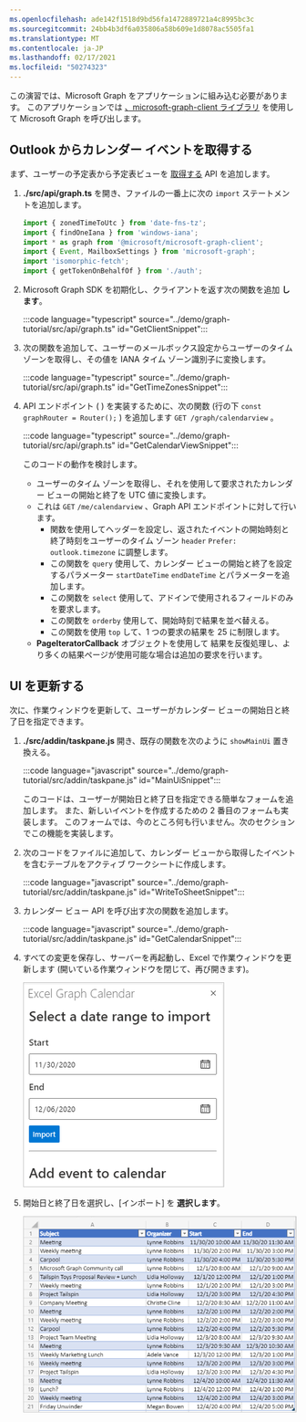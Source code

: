 ```yaml
---
ms.openlocfilehash: ade142f1518d9bd56fa1472889721a4c8995bc3c
ms.sourcegitcommit: 24bb4b3df6a035806a58b609e1d8078ac5505fa1
ms.translationtype: MT
ms.contentlocale: ja-JP
ms.lasthandoff: 02/17/2021
ms.locfileid: "50274323"
---
```

<!-- markdownlint-disable MD002 MD041 -->

この演習では、Microsoft Graph をアプリケーションに組み込む必要があります。 このアプリケーションでは [、microsoft-graph-client ライブラリ](https://github.com/microsoftgraph/msgraph-sdk-javascript) を使用して Microsoft Graph を呼び出します。

## <a name="get-calendar-events-from-outlook"></a>Outlook からカレンダー イベントを取得する

まず、ユーザーの予定表から予定表ビューを [取得する](https://docs.microsoft.com/graph/api/user-list-calendarview) API を追加します。

1. **./src/api/graph.ts** を開き、ファイルの一番上に次の `import` ステートメントを追加します。

    ```typescript
    import { zonedTimeToUtc } from 'date-fns-tz';
    import { findOneIana } from 'windows-iana';
    import * as graph from '@microsoft/microsoft-graph-client';
    import { Event, MailboxSettings } from 'microsoft-graph';
    import 'isomorphic-fetch';
    import { getTokenOnBehalfOf } from './auth';
    ```

1. Microsoft Graph SDK を初期化し、クライアントを返す次の関数を追加 **します**。

    :::code language="typescript" source="../demo/graph-tutorial/src/api/graph.ts" id="GetClientSnippet":::

1. 次の関数を追加して、ユーザーのメールボックス設定からユーザーのタイム ゾーンを取得し、その値を IANA タイム ゾーン識別子に変換します。

    :::code language="typescript" source="../demo/graph-tutorial/src/api/graph.ts" id="GetTimeZonesSnippet":::

1. API エンドポイント ( ) を実装するために、次の関数 (行の下 `const graphRouter = Router();` ) を追加します `GET /graph/calendarview` 。

    :::code language="typescript" source="../demo/graph-tutorial/src/api/graph.ts" id="GetCalendarViewSnippet":::

    このコードの動作を検討します。

    - ユーザーのタイム ゾーンを取得し、それを使用して要求されたカレンダー ビューの開始と終了を UTC 値に変換します。
    - これは `GET` `/me/calendarview` 、Graph API エンドポイントに対して行います。
        - 関数を使用してヘッダーを設定し、返されたイベントの開始時刻と終了時刻をユーザーのタイム ゾーン `header` `Prefer: outlook.timezone` に調整します。
        - この関数を `query` 使用して、カレンダー ビューの開始と終了を設定するパラメーター `startDateTime` `endDateTime` とパラメーターを追加します。
        - この関数を `select` 使用して、アドインで使用されるフィールドのみを要求します。
        - この関数を `orderby` 使用して、開始時刻で結果を並べ替える。
        - この関数を使用 `top` して、1 つの要求の結果を 25 に制限します。
    - **PageIteratorCallback** オブジェクトを使用して [](https://docs.microsoft.com/graph/sdks/paging)結果を反復処理し、より多くの結果ページが使用可能な場合は追加の要求を行います。

## <a name="update-the-ui"></a>UI を更新する

次に、作業ウィンドウを更新して、ユーザーがカレンダー ビューの開始日と終了日を指定できます。

1. **./src/addin/taskpane.js** 開き、既存の関数を次のように `showMainUi` 置き換える。

    :::code language="javascript" source="../demo/graph-tutorial/src/addin/taskpane.js" id="MainUiSnippet":::

    このコードは、ユーザーが開始日と終了日を指定できる簡単なフォームを追加します。 また、新しいイベントを作成するための 2 番目のフォームも実装します。 このフォームでは、今のところ何も行いません。次のセクションでこの機能を実装します。

1. 次のコードをファイルに追加して、カレンダー ビューから取得したイベントを含むテーブルをアクティブ ワークシートに作成します。

    :::code language="javascript" source="../demo/graph-tutorial/src/addin/taskpane.js" id="WriteToSheetSnippet":::

1. カレンダー ビュー API を呼び出す次の関数を追加します。

    :::code language="javascript" source="../demo/graph-tutorial/src/addin/taskpane.js" id="GetCalendarSnippet":::

1. すべての変更を保存し、サーバーを再起動し、Excel で作業ウィンドウを更新します (開いている作業ウィンドウを閉じて、再び開きます)。

    ![インポート フォームのスクリーンショット](images/get-calendar-view-ui.png)

1. 開始日と終了日を選択し、[インポート] を **選択します**。

    ![イベント表のスクリーンショット](images/calendar-view-table.png)
